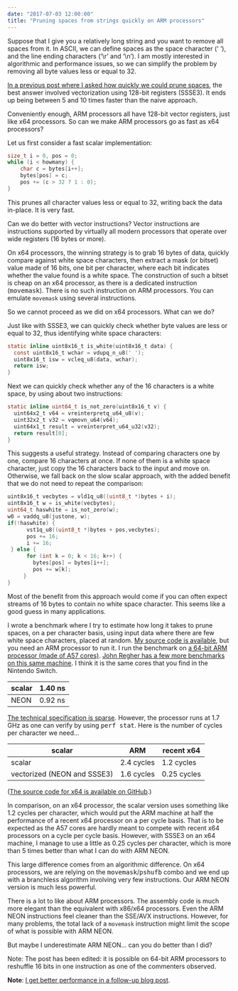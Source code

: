 ```yaml
---
date: "2017-07-03 12:00:00"
title: "Pruning spaces from strings quickly on ARM processors"
---
```




Suppose that I give you a relatively long string and you want to remove all spaces from it. In ASCII, we can define spaces as the space character (&lsquo;&nbsp;&lsquo;), and the line ending characters (&lsquo;\r&rsquo; and &lsquo;\n&rsquo;). I am mostly interested in algorithmic and performance issues, so we can simplify the problem by removing all byte values less or equal to 32. 

[In a previous post where I asked how quickly we could prune spaces](/lemire/blog/2017/01/20/how-quickly-can-you-remove-spaces-from-a-string/), the best answer involved vectorization using 128-bit registers (SSSE3). It ends up being between 5 and 10 times faster than the naive approach. 

Conveniently enough, ARM processors all have 128-bit vector registers, just like x64 processors. So can we make ARM processors go as fast as x64 processors?

Let us first consider a fast scalar implementation:
```C
size_t i = 0, pos = 0;
while (i < howmany) {
    char c = bytes[i++];
    bytes[pos] = c;
    pos += (c > 32 ? 1 : 0);
}
```


This prunes all character values less or equal to 32, writing back the data in-place. It is very fast.

Can we do better with vector instructions? Vector instructions are instructions supported by virtually all modern processors that operate over wide registers (16 bytes or more).

On x64 processors, the winning strategy is to grab 16 bytes of data, quickly compare against white space characters, then extract a mask (or bitset) value made of 16 bits, one bit per character, where each bit indicates whether the value found is a white space. The construction of such a bitset is cheap on an x64 processor, as there is a dedicated instruction (<tt>movemask</tt>). There is no such instruction on ARM processors. You can emulate `movemask` using several instructions.

So we cannot proceed as we did on x64 processors. What can we do?

Just like with SSSE3, we can quickly check whether byte values are less or equal to 32, thus identifying white space characters:
```C
static inline uint8x16_t is_white(uint8x16_t data) {
  const uint8x16_t wchar = vdupq_n_u8(' ');
  uint8x16_t isw = vcleq_u8(data, wchar);
  return isw;
}
```


Next we can quickly check whether any of the 16 characters is a white space, by using about two instructions:
```C
static inline uint64_t is_not_zero(uint8x16_t v) {
  uint64x2_t v64 = vreinterpretq_u64_u8(v);
  uint32x2_t v32 = vqmovn_u64(v64);
  uint64x1_t result = vreinterpret_u64_u32(v32);
  return result[0];
}
```


This suggests a useful strategy. Instead of comparing characters one by one, compare 16 characters at once. If none of them is a white space character, just copy the 16 characters back to the input and move on. Otherwise, we fall back on the slow scalar approach, with the added benefit that we do not need to repeat the comparison:
```C
uint8x16_t vecbytes = vld1q_u8((uint8_t *)bytes + i);
uint8x16_t w = is_white(vecbytes);
uint64_t haswhite = is_not_zero(w);
w0 = vaddq_u8(justone, w);
if(!haswhite) {
      vst1q_u8((uint8_t *)bytes + pos,vecbytes);
      pos += 16;
      i += 16;
 } else {
      for (int k = 0; k < 16; k++) {
        bytes[pos] = bytes[i++];
        pos += w[k];
     }
}
```


Most of the benefit from this approach would come if you can often expect streams of 16 bytes to contain no white space character. This seems like a good guess in many applications.

I wrote a benchmark where I try to estimate how long it takes to prune spaces, on a per character basis, using input data where there are few white space characters, placed at random. [My source code is available](https://github.com/lemire/Code-used-on-Daniel-Lemire-s-blog/tree/master/2017/07/03), but you need an ARM processor to run it. I run the benchmark on [a 64-bit ARM processor (made of A57 cores)](https://softiron.com/products/overdrive-1000/technical-specifications/). [John Regher has a few more benchmarks on this same machine](https://blog.regehr.org/archives/1465). I think it is the same cores that you find in the Nintendo Switch.

scalar                   |1.40 ns                  |
-------------------------|-------------------------|
NEON                     |0.92 ns                  |


 [The technical specification is sparse](http://cdn.softiron.com/OD1000_DS_Web_v11.pdf). However, the processor runs at 1.7 GHz as one can verify by using <tt>perf stat</tt>. Here is the number of cycles per character we need&hellip;

scalar                   |ARM                      |recent x64               |
-------------------------|-------------------------|-------------------------|
scalar                   |2.4 cycles               |1.2 cycles               |
vectorized (NEON and SSSE3)  |1.6 cycles               |0.25 cycles              |


([The source code for x64 is available on GitHub](https://github.com/lemire/despacer).)

In comparison, on an x64 processor, the scalar version uses something like 1.2 cycles per character, which would put the ARM machine at half the performance of a recent x64 processor on a per cycle basis. That is to be expected as the A57 cores are hardly meant to compete with recent x64 processors on a cycle per cycle basis. However, with SSSE3 on an x64 machine, I manage to use a little as 0.25 cycles per character, which is more than 5 times better than what I can do with ARM NEON.

This large difference comes from an algorithmic difference. On x64 processors, we are relying on the <tt>movemask</tt>/<tt>pshufb</tt> combo and we end up with a branchless algorithm involving very few instructions. Our ARM NEON version is much less powerful.

There is a lot to like about ARM processors. The assembly code is much more elegant than the equivalent with x86/x64 processors. Even the ARM NEON instructions feel cleaner than the SSE/AVX instructions. However, for many problems, the total lack of a `movemask` instruction might limit the scope of what is possible with ARM NEON.

But maybe I underestimate ARM NEON&hellip; can you do better than I did?

Note: The post has been edited: it is possible on 64-bit ARM processors to reshuffle 16 bits in one instruction as one of the commenters observed.

__Note__: [I get better performance in a follow-up blog post](/lemire/blog/2017/07/10/pruning-spaces-faster-on-arm-processors-with-vector-table-lookups/).


